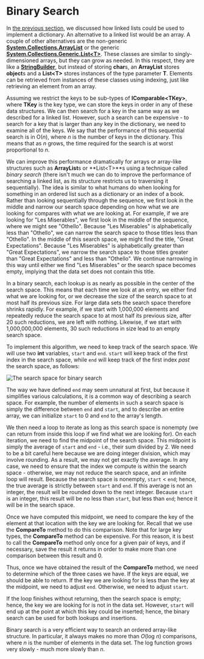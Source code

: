 # Binary Search

In [the previous
section](http://people.cs.ksu.edu/~rhowell/DataStructures/redirect/dictionary-linked-lists),
we discussed how linked lists could be used to implement a dictionary.
An alternative to a linked list would be an array. A couple of other
alternatives are the non-generic
[**System.Collections.ArrayList**](http://msdn.microsoft.com/en-us/library/system.collections.arraylist.aspx)
or the generic
[**System.Collections.Generic.List\<T\>**](http://msdn.microsoft.com/en-us/library/6sh2ey19\(v=vs.110\).aspx).
These classes are similar to singly-dimensioned arrays, but they can
grow as needed. In this respect, they are like a
[**StringBuilder**](http://msdn.microsoft.com/en-us/library/system.text.stringbuilder\(v=vs.110\).aspx),
but instead of storing **char**s, an **ArrayList** stores **object**s
and a **List\<T\>** stores instances of the type parameter **T**.
Elements can be retrieved from instances of these classes using
indexing, just like retrieving an element from an array.

Assuming we restrict the keys to be sub-types of
**IComparable\<TKey\>**, where **TKey** is the key type, we can store
the keys in order in any of these data structures. We can then search
for a key in the same way as we described for a linked list. However,
such a search can be expensive - to search for a key that is larger than
any key in the dictionary, we need to examine all of the keys. We say
that the performance of this sequential search is in O(*n*), where *n*
is the number of keys in the dictionary. This means that as *n* grows,
the time required for the search is at worst proportional to *n*.

We can improve this performance dramatically for arrays or array-like
structures such as **ArrayList**s or **List\<T\>**s using a technique
called *binary search* (there isn't much we can do to improve the
performance of searching a linked list, as its structure restricts us to
traversing it sequentially). The idea is similar to what humans do when
looking for something in an ordered list such as a dictionary or an
index of a book. Rather than looking sequentially through the sequence,
we first look in the middle and narrow our search space depending on how
what we are looking for compares with what we are looking at. For
example, if we are looking for "Les Miserables", we first look in the
middle of the sequence, where we might see "Othello". Because "Les
Miserables" is alphabetically less than "Othello", we can narrow the
search space to those titles less than "Othello". In the middle of this
search space, we might find the title, "Great Expectations". Because
"Les Miserables" is alphabetically greater than "Great Expectations", we
narrow the search space to those titles greater than "Great
Expectations" and less than "Othello". We continue narrowing in this way
until either we find "Les Miserables" or the search space becomes empty,
implying that the data set does not contain this title.

In a binary search, each lookup is as nearly as possible in the center
of the search space. This means that each time we look at an entry, we
either find what we are looking for, or we decrease the size of the
search space to at most half its previous size. For large data sets the
search space therefore shrinks rapidly. For example, if we start with
1,000,000 elements and repeatedly reduce the search space to at most
half its previous size, after 20 such reductions, we are left with
nothing. Likewise, if we start with 1,000,000,000 elements, 30 such
reductions in size lead to an empty search space.

To implement this algorithm, we need to keep track of the search space.
We will use two **int** variables, `start` and `end`. `start` will keep
track of the first index in the search space, while `end` will keep
track of the first index *past* the search space, as follows:

![The search space for binary search](binary-search-space.jpg)

The way we have defined `end` may seem unnatural at first, but because
it simplifies various calculations, it is a common way of describing a
search space. For example, the number of elements in such a search space
is simply the difference between `end` and `start`, and to describe an
entire array, we can initialize `start` to 0 and `end` to the array's
length.

We then need a loop to iterate as long as this search space is nonempty
(we can return from inside this loop if we find what we are looking
for). On each iteration, we need to find the midpoint of the search
space. This midpoint is simply the average of `start` and `end` - i.e.,
their sum divided by 2. We need to be a bit careful here because we are
doing integer division, which may involve rounding. As a result, we may
not get exactly the average. In any case, we need to ensure that the
index we compute is within the search space - otherwise, we may not
reduce the search space, and an infinite loop will result. Because the
search space is nonempty, `start` \< `end`; hence, the true
average is strictly between `start` and `end`. If this average is not an
integer, the result will be rounded down to the next integer. Because
`start` is an integer, this result will be no less than `start`, but
less than `end`; hence it will be in the search space.

Once we have computed this midpoint, we need to compare the key of the
element at that location with the key we are looking for. Recall that we
use the **CompareTo** method to do this comparison. Note that for large
key types, the **CompareTo** method can be expensive. For this reason,
it is best to call the **CompareTo** method only once for a given pair
of keys, and if necessary, save the result it returns in order to make
more than one comparison between this result and 0.

Thus, once we have obtained the result of the **CompareTo** method, we
need to determine which of the three cases we have. If the keys are
equal, we should be able to return. If the key we are looking for is
less than the key at the midpoint, we need to adjust `end`. Otherwise,
we need to adjust `start`.

If the loop finishes without returning, then the search space is empty;
hence, the key we are looking for is not in the data set. However,
`start` will end up at the point at which this key could be inserted;
hence, the binary search can be used for both lookups and insertions.

Binary search is a very efficient way to search an ordered array-like
structure. In particular, it always makes no more than *O*(log *n*)
comparisons, where *n* is the number of elements in the data set. The
log function grows very slowly - much more slowly than *n*.
